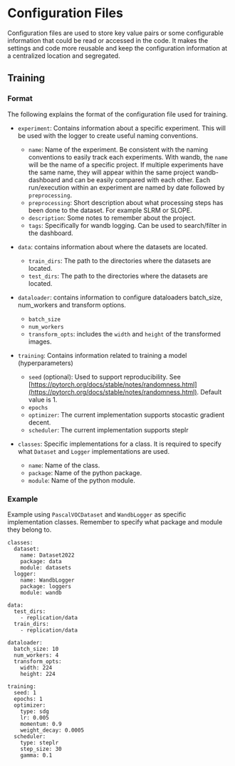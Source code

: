 # Configuration Files
Configuration files are used to store key value pairs or some configurable information that could be read or accessed in the code. It makes the settings and code more reusable and keep the configuration information at a centralized location and segregated.

## Training
### Format
The following explains the format of the configuration file used for training.

* `experiment`: Contains information about a specific experiment. This will be used with the logger to create useful naming conventions. 
  - `name`: Name of the experiment. Be consistent with the naming conventions to easily track each experiments. With wandb, the `name` will be the name of a specific project. If multiple experiments have the same name, they will appear within the same project wandb-dashboard and can be easily compared with each other. Each run/execution within an experiment are named by date followed by `preprocessing`.
  - `preprocessing`: Short description about what processing steps has been done to the dataset. For example SLRM or SLOPE. 
  - `description`: Some notes to remember about the project.
  - `tags`: Specifically for wandb logging. Can be used to search/filter in the dashboard. 

* `data`: contains information about where the datasets are located.
  - `train_dirs`: The path to the directories where the datasets are located. 
  - `test_dirs`: The path to the directories where the datasets are located. 
  
* `dataloader`: contains information to configure dataloaders batch_size, num_workers and transform options.
  - `batch_size`
  - `num_workers`
  - `transform_opts`: includes the `width` and `height` of the transformed images. 

* `training`: Contains information related to training a model (hyperparameters)
  - `seed` (optional): Used to support reproducibility. See [https://pytorch.org/docs/stable/notes/randomness.html](https://pytorch.org/docs/stable/notes/randomness.html). Default value is 1.
  - `epochs`
  - `optimizer`: The current implementation supports stocastic gradient decent. 
  - `scheduler`: The current implementation supports steplr
  
* `classes`: Specific implementations for a class. It is required to specify what `Dataset` and `Logger` implementations are used.  
  - `name`: Name of the class.
  - `package`: Name of the python package.
  - `module`: Name of the python module.



### Example
Example using `PascalVOCDataset` and `WandbLogger` as specific implementation classes. Remember to specify what package and module they belong to.
```
classes:
  dataset: 
    name: Dataset2022
    package: data
    module: datasets
  logger: 
    name: WandbLogger
    package: loggers
    module: wandb

data:
  test_dirs: 
    - replication/data
  train_dirs:
    - replication/data

dataloader:
  batch_size: 10
  num_workers: 4
  transform_opts: 
    width: 224
    height: 224

training:
  seed: 1
  epochs: 1
  optimizer:    
    type: sdg
    lr: 0.005
    momentum: 0.9
    weight_decay: 0.0005
  scheduler: 
    type: steplr
    step_size: 30
    gamma: 0.1
```